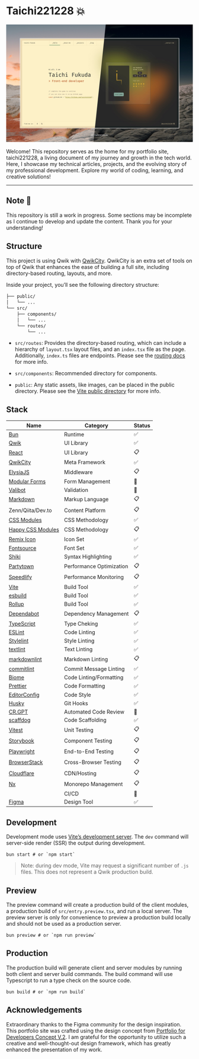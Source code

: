 # Taichi221228 :boom:

![Capture of top page](https://raw.githubusercontent.com/taichi221228/taichi221228/master/assets/main-visual.jpeg)

Welcome! This repository serves as the home for my portfolio site, taichi221228, a living document of my journey and growth in the tech world. Here, I showcase my technical articles, projects, and the evolving story of my professional development. Explore my world of coding, learning, and creative solutions!

---

## Note :construction:

This repository is still a work in progress. Some sections may be incomplete as I continue to develop and update the content. Thank you for your understanding!

## Structure

This project is using Qwik with [QwikCity](https://qwik.dev/). QwikCity is an extra set of tools on top of Qwik that enhances the ease of building a full site, including directory-based routing, layouts, and more.

Inside your project, you’ll see the following directory structure:

```
├── public/
│   └── ...
└── src/
    ├── components/
    │   └── ...
    └── routes/
        └── ...
```

- `src/routes`: Provides the directory-based routing, which can include a hierarchy of `layout.tsx` layout files, and an `index.tsx` file as the page. Additionally, `index.ts` files are endpoints. Please see the [routing docs](https://qwik.dev/docs/routing/) for more info.

- `src/components`: Recommended directory for components.

- `public`: Any static assets, like images, can be placed in the public directory. Please see the [Vite public directory](https://vitejs.dev/guide/assets.html#the-public-directory) for more info.

## Stack

| Name                                                                | Category                 | Status             |
| ------------------------------------------------------------------- | ------------------------ | ------------------ |
| [Bun](https://bun.sh/)                                              | Runtime                  | :white_check_mark: |
| [Qwik](https://qwik.dev/)                                           | UI Library               | :white_check_mark: |
| [React](https://react.dev/)                                         | UI Library               | :clipboard:        |
| [QwikCity](https://qwik.dev/)                                       | Meta Framework           | :white_check_mark: |
| [ElysiaJS](https://elysiajs.com/)                                   | Middleware               | :clipboard:        |
| [Modular Forms](https://modularforms.dev/)                          | Form Management          | :construction:     |
| [Valibot](https://valibot.dev/)                                     | Validation               | :construction:     |
| [Markdown](https://www.markdownguide.org/)                          | Markup Language          | :clipboard:        |
| Zenn/Qiita/Dev.to                                                   | Content Platform         | :clipboard:        |
| [CSS Modules](https://github.com/css-modules/css-modules/)          | CSS Methodology          | :white_check_mark: |
| [Happy CSS Modules](https://github.com/mizdra/happy-css-modules/)   | CSS Methodology          | :clipboard:        |
| [Remix Icon](https://remixicon.com/)                                | Icon Set                 | :white_check_mark: |
| [Fontsource](https://fontsource.org/)                               | Font Set                 | :white_check_mark: |
| [Shiki](https://shiki.style/)                                       | Syntax Highlighting      | :white_check_mark: |
| [Partytown](https://partytown.builder.io/)                          | Performance Optimization | :clipboard:        |
| [Speedlify](https://www.speedlify.dev/)                             | Performance Monitoring   | :clipboard:        |
| [Vite](https://vitejs.dev/)                                         | Build Tool               | :white_check_mark: |
| [esbuild](https://esbuild.github.io/)                               | Build Tool               | :white_check_mark: |
| [Rollup](https://rollupjs.org/)                                     | Build Tool               | :white_check_mark: |
| [Dependabot](https://github.com/dependabot)                         | Dependency Management    | :clipboard:        |
| [TypeScript](https://www.typescriptlang.org/)                       | Type Cheking             | :white_check_mark: |
| [ESLint](https://eslint.org/)                                       | Code Linting             | :white_check_mark: |
| [Stylelint](https://stylelint.io/)                                  | Style Linting            | :white_check_mark: |
| [textlint](https://textlint.github.io/)                             | Text Linting             | :white_check_mark: |
| [markdownlint](https://github.com/DavidAnson/markdownlint/)         | Markdown Linting         | :clipboard:        |
| [commitlint](https://github.com/conventional-changelog/commitlint/) | Commit Message Linting   | :white_check_mark: |
| [Biome](https://biomejs.dev/)                                       | Code Linting/Formatting  | :white_check_mark: |
| [Prettier](https://prettier.io/)                                    | Code Formatting          | :white_check_mark: |
| [EditorConfig](https://editorconfig.org/)                           | Code Style               | :white_check_mark: |
| [Husky](https://typicode.github.io/husky/)                          | Git Hooks                | :white_check_mark: |
| [CR.GPT](https://github.com/anc95/ChatGPT-CodeReview/)              | Automated Code Review    | :construction:     |
| [scaffdog](https://scaff.dog/)                                      | Code Scaffolding         | :white_check_mark: |
| [Vitest](https://vitest.dev/)                                       | Unit Testing             | :clipboard:        |
| [Storybook](https://storybook.js.org/)                              | Component Testing        | :clipboard:        |
| [Playwright](https://playwright.dev/)                               | End-to-End Testing       | :clipboard:        |
| [BrowserStack](https://www.browserstack.com/)                       | Cross-Browser Testing    | :clipboard:        |
| [Cloudflare](https://www.cloudflare.com/)                           | CDN/Hosting              | :clipboard:        |
| [Nx](https://nx.dev/)                                               | Monorepo Management      | :clipboard:        |
|                                                                     | CI/CD                    | :thinking:         |
| [Figma](https://www.figma.com/)                                     | Design Tool              | :white_check_mark: |

## Development

Development mode uses [Vite’s development server](https://vitejs.dev/). The `dev` command will server-side render (SSR) the output during development.

```shell
bun start # or `npm start`
```

> Note: during dev mode, Vite may request a significant number of `.js` files. This does not represent a Qwik production build.

## Preview

The preview command will create a production build of the client modules, a production build of `src/entry.preview.tsx`, and run a local server. The preview server is only for convenience to preview a production build locally and should not be used as a production server.

```shell
bun preview # or `npm run preview`
```

## Production

The production build will generate client and server modules by running both client and server build commands. The build command will use Typescript to run a type check on the source code.

```shell
bun build # or `npm run build`
```

## Acknowledgements

Extraordinary thanks to the Figma community for the design inspiration. This portfolio site was crafted using the design concept from [Portfolio for Developers Concept V.2](https://www.figma.com/community/file/1100794861710979147/portfolio-for-developers-concept-v-2). I am grateful for the opportunity to utilize such a creative and well-thought-out design framework, which has greatly enhanced the presentation of my work.
